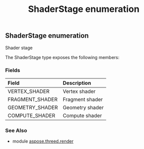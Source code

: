 ﻿---
title: ShaderStage enumeration
second_title: Aspose.3D for Python via .NET API References
description: 
type: docs
weight: 520
url: /python-net/aspose.threed.render/shaderstage/
is_root: false
---

## ShaderStage enumeration

Shader stage



The ShaderStage type exposes the following members:

### Fields
| Field | Description |
| :- | :- |
| VERTEX_SHADER | Vertex shader |
| FRAGMENT_SHADER | Fragment shader |
| GEOMETRY_SHADER | Geometry shader |
| COMPUTE_SHADER | Compute shader |



### See Also
* module [aspose.threed.render](..)
